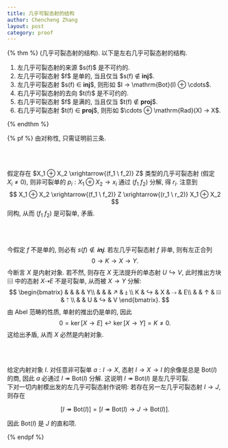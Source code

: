 ```yaml
---
title: 几乎可裂态射的结构
author: Chencheng Zhang
layout: post
category: proof
---
```



{% thm %}
(几乎可裂态射的结构). 以下是左右几乎可裂态射的结构.
<ol>
<li>
左几乎可裂态射的来源 $s(f)$ 是不可约的.
</li>
<li>
左几乎可裂态射 $f$ 是单的, 当且仅当 $s(f) ∉ 𝐢𝐧𝐣$.
</li>
<li>
左几乎可裂态射 $s(f) ∈ 𝐢𝐧𝐣$, 则形如 $I → \mathrm{Bot}(I) ⊕ \cdots$.
</li>
<li>
右几乎可裂态射的去向 $t(f)$ 是不可约的.
</li>
<li>
右几乎可裂态射 $f$ 是满的, 当且仅当 $t(f) ∉ 𝐩𝐫𝐨𝐣$.
</li>
<li>
右几乎可裂态射 $t(f) ∈ 𝐩𝐫𝐨𝐣$, 则形如 $\cdots ⊕ \mathrm{Rad}(X) → X$.
</li>
</ol>
{% endthm %}

{% pf %}
由对称性, 只需证明前三条.  

<br>  
<br>  

假定存在 $X_1 ⊕ X_2 \xrightarrow{(f_1 \ f_2)} Z$ 类型的几乎可裂态射 (假定 $X_i ≠ 0$), 则非可裂单的 $p_i : X_1 ⊕ X_2 → x_i$ 通过 $(f_1 \ f_2)$ 分解, 得 $r_i$. 注意到
$$
X_1 ⊕ X_2 \xrightarrow{(f_1 \ f_2)} Z \xrightarrow{(r_1 \ r_2)} X_1 ⊕ X_2
$$
同构, 从而 $(f_1 \ f_2)$ 是可裂单, 矛盾.

<br>  
<br>  

今假定 $f$ 不是单的, 则必有 $s(f) ∉ 𝐢𝐧𝐣$. 若左几乎可裂态射 $f$ 非单, 则有左正合列
$$
0 → K → X → Y .  
$$
今断言 $X$ 是内射对象. 若不然, 则存在 $X$ 无法提升的单态射 $U ↪ V$, 此时推出方块 $▤$ 中的态射 $X  ⇢  E$ 不是可裂单, 从而被 $X → Y$ 分解:
$$
\begin{bmatrix}
 &  &  &  & Y\\
 &  &  & ↗  & ⤈ \\
K & ↪  & X & ⇢ & E\\
 &  & ↑  & ▤  & ⇡ \\
 &  & U & ↪  & V
\end{bmatrix}.  
$$
由 Abel 范畴的性质, 单射的推出仍是单的, 因此
$$
0 = \ker [X → E] ↩ \ker [X → Y] = K ≠ 0.  
$$
这给出矛盾, 从而 $X$ 必然是内射对象.

<br>
<br>

给定内射对象 $I$. 对任意非可裂单 $a : I → X$, 态射 $I → X → I$ 的余像是总是 $\mathrm{Bot}(I)$ 的商, 因此 $a$ 必通过 $I ↠ \mathrm{Bot}(I)$ 分解. 这说明 $I ↠ \mathrm{Bot}(I)$ 是左几乎可裂. 
<br>
下对一切内射模出发的左几乎可裂态射作说明: 若存在另一左几乎可裂态射 $I → J$, 则存在

$$
[I ↠ \mathrm{Bot}(I)] = [I ↠ \mathrm{Bot}(I) → J → \mathrm{Bot}(I)].
$$

因此 $\mathrm{Bot}(I)$ 是 $J$ 的直和项.

{% endpf %}